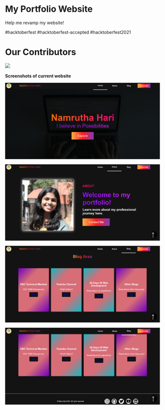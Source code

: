 # My Portfolio Website

Help me revamp my website!

#hacktoberfest #hacktoberfest-accepted #hacktoberfest2021

# Our Contributors
<a href="https://github.com/namruthahari/namz-website-host-web/graphs/contributors">
  <img src="https://contrib.rocks/image?repo=namruthahari/namz-website-host-web" />
</a>

**Screenshots of current website**

![Screenshot01](./screenshots/ss1.png)

![Screenshot01](./screenshots/ss2.png)

![Screenshot01](./screenshots/ss3.png)

![Screenshot01](./screenshots/ss4.png)
